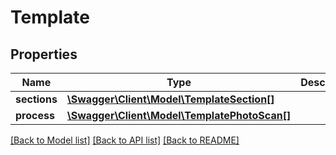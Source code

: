 # Template

## Properties
Name | Type | Description | Notes
------------ | ------------- | ------------- | -------------
**sections** | [**\Swagger\Client\Model\TemplateSection[]**](TemplateSection.md) |  | [optional] 
**process** | [**\Swagger\Client\Model\TemplatePhotoScan[]**](TemplatePhotoScan.md) |  | [optional] 

[[Back to Model list]](../README.md#documentation-for-models) [[Back to API list]](../README.md#documentation-for-api-endpoints) [[Back to README]](../README.md)

